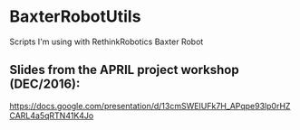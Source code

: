 # BaxterRobotUtils
Scripts I'm using with RethinkRobotics Baxter Robot  

## Slides from the APRIL project workshop (DEC/2016):  
https://docs.google.com/presentation/d/13cmSWEIUFk7H_APqpe93lp0rHZCARL4a5qRTN41K4Jo
